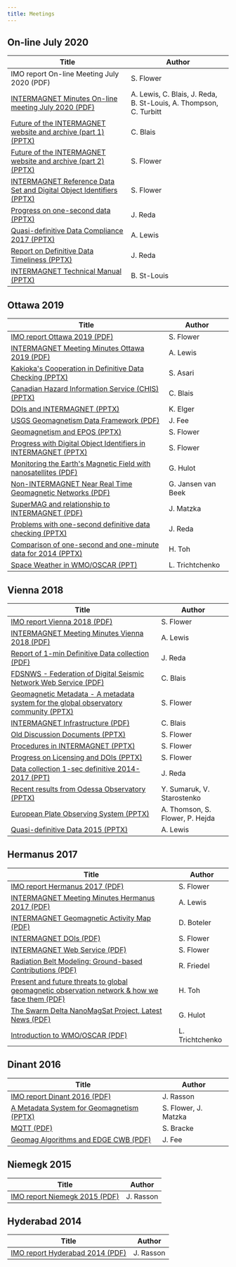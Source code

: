 ```yaml
---
title: Meetings
---
```


## On-line July 2020

| Title  | Author |
|--------|--------|
|IMO report On-line Meeting July 2020 (PDF)|S. Flower|
|[INTERMAGNET Minutes On-line meeting July 2020 (PDF)](/meetings/2020-Online/INTERMAGNETMeetingMinutes-OnLine2020-PUBLIC.pdf)|A. Lewis, C. Blais, J. Reda, B. St-Louis, A. Thompson, C. Turbitt|
|[Future of the INTERMAGNET website and archive (part 1) (PPTX)](/meetings/2020-Online/Blais_imag_web_site.pptx)|C. Blais|
|[Future of the INTERMAGNET website and archive (part 2) (PPTX)](/meetings/2020-Online/Flower_imag_web_site2.pptx)|S. Flower|
|[INTERMAGNET Reference Data Set and Digital Object Identifiers (PPTX)](/meetings/2020-Online/Flower_irds_and_dois.pptx)|S. Flower|
|[Progress on one-second data (PPTX)](/meetings/2020-Online/Reda_Progress_on_one_second_data.pptx)|J. Reda|
|[Quasi-definitive Data Compliance 2017 (PPTX)](/meetings/2020-Online/Lewis_qd_comparison2017.pptx)|A. Lewis|
|[Report on Definitive Data Timeliness (PPTX)](/meetings/2020-Online/Reda_Report_on_definitive_data_timeliness.pptx)|J. Reda|
|[INTERMAGNET Technical Manual (PPTX)](/meetings/2020-Online/StLouis_Technical_Manual.pptx) |B. St-Louis|

## Ottawa 2019

| Title  | Author |
|--------|--------|
|[IMO report Ottawa 2019 (PDF)](/meetings/2019-Ottawa/Flower_ImagMeetingReportOttawa2019.pdf)|S. Flower|
|[INTERMAGNET Meeting Minutes Ottawa 2019 (PDF)](/meetings/2019-Ottawa/Lewis-IMAGMinutesOttawa-public-20191220.pdf)|A. Lewis|
|[Kakioka's Cooperation in Definitive Data Checking (PPTX)](/meetings/2019-Ottawa/Asari-KakiokaIntermagnet2019.pptx)|S. Asari|
|[Canadian Hazard Information Service (CHIS) (PPTX)](/meetings/2019-Ottawa/Blais-Intermagnet-chis.pptx)|C. Blais|
|[DOIs and INTERMAGNET (PPTX)](/meetings/2019-Ottawa/Elger-INTERMAGNET-WS-slides.pptx)|K. Elger|
|[USGS Geomagnetism Data Framework (PDF)](/meetings/2019-Ottawa/Fee-USGS-Geomagnetism-Data-Framework.pdf)|J. Fee|
|[Geomagnetism and EPOS (PPTX)](/meetings/2019-Ottawa/Flower-GeomagAndEPOS.pptx)|S. Flower|
|[Progress with Digital Object Identifiers in INTERMAGNET (PPTX)](/meetings/2019-Ottawa/Flower-INTERMAGNET_DOIs.pptx)|S. Flower|
|[Monitoring the Earth's Magnetic Field with nanosatellites (PDF)](/meetings/2019-Ottawa/Hulot_et_al_NanoMagSat_Poster_IUGG_2019.pdf) |G. Hulot|
|[Non-INTERMAGNET Near Real Time Geomagnetic Networks (PDF)](/meetings/2019-Ottawa/JansenvanBeek-GeomagneticVariationNetworks.pdf)|G. Jansen van Beek|
|[SuperMAG and relationship to INTERMAGNET (PDF)](/meetings/2019-Ottawa/Matzka-Supermag_etc.pdf)|J. Matzka |
|[Problems with one-second definitive data checking (PPTX)](/meetings/2019-Ottawa/Reda-1sec_problems.pptx)| J. Reda |
|[Comparison of one-second and one-minute data for 2014 (PPTX)](/meetings/2019-Ottawa/Toh-Min-Sec-Comparison.pptx)| H. Toh|
|[Space Weather in WMO/OSCAR (PPT)](/meetings/2019-Ottawa/Trichtchenko-Intermag_Ottawa_OSCAR_2019.ppt)|L. Trichtchenko|

## Vienna 2018

| Title  | Author |
|--------|--------|
|[IMO report Vienna 2018 (PDF)](/meetings/2018-Wien/Flower_ImagMeetingReportVienna2018.pdf)|S. Flower|
|[INTERMAGNET Meeting Minutes Vienna 2018 (PDF)](/meetings/2018-Wien/Lewis_IMAGMinutesVienna-public-20181208.pdf/)|A. Lewis|
|[Report of 1-min Definitive Data collection (PDF)](/meetings/2018-Wien/Reda_DD_1min_1sec_collection_report_JRD.pdf)|J. Reda|
|[FDSNWS - Federation of Digital Seismic Network Web Service (PDF)](/meetings/2018-Wien/Blais_FDSNWS_CB.pdf)|C. Blais|
|[Geomagnetic Metadata - A metadata system for the global observatory community (PPTX)](/meetings/2018-Wien/Flower_GeomagneticMetadata.pptx)|S. Flower|
|[INTERMAGNET Infrastructure (PDF)](/meetings/2018-Wien/Blais_intermagnet-infrastructure_CB.pptx.pdf)|C. Blais|
|[Old Discussion Documents (PPTX)](/meetings/2018-Wien/Flower_OldDiscussionDocuments.pptx)|S. Flower|
|[Procedures in INTERMAGNET (PPTX)](/meetings/2018-Wien/Flower_ProceduresInINTERMAGNET.pptx)|S. Flower|
|[Progress on Licensing and DOIs (PPTX)](/meetings/2018-Wien/Flower_ProgressOnLicensingAndDOIs.pptx)|S. Flower|
|[Data collection 1-sec definitive 2014-2017 (PPT)](/meetings/2018-Wien/JReda-Providing_1-sec_2014_2017_jrd.ppt)|J. Reda|
|[Recent results from Odessa Observatory (PPTX)](/meetings/2018-Wien/Sumaruk_ODE.pptx)|Y. Sumaruk, V. Starostenko|
|[European Plate Observing System (PPTX)](/meetings/2018-Wien/AThomson-WP13_EPOS_INTERMAGNET_2018.pptx)|A. Thomson, S. Flower, P. Hejda|
|[Quasi-definitive Data 2015 (PPTX)](/meetings/2018-Wien/Lewis_Def-QDComparison2015.pptx)|A. Lewis|


## Hermanus 2017

| Title  | Author |
|--------|--------|
|[IMO report Hermanus 2017 (PDF)](/meetings/2017-Hermanus/Flower_ImagMeetingReportHermanus2017.pdf)|S. Flower|
|[INTERMAGNET Meeting Minutes Hermanus 2017 (PDF)](/meetings/2017-Hermanus/Lewis_INTERMAGNETMeetingMinutes-Hermanus2017_public.pdf)|A. Lewis|
|[INTERMAGNET Geomagnetic Activity Map (PDF)](/meetings/2017-Hermanus/Boteler_IntermagnetGeomagneticActivityMap.pdf)|D. Boteler|
|[INTERMAGNET DOIs (PDF)](/meetings/2017-Hermanus/Flower_INTERMAGNET_DOIs.pdf)|S. Flower|
|[INTERMAGNET Web Service (PDF)](/meetings/2017-Hermanus/Flower_INTERMAGNETWebService.pdf)|S. Flower|
|[Radiation Belt Modeling: Ground-based Contributions (PDF)](/meetings/2017-Hermanus/Friedel_IntermagnetTalk.pdf)|R. Friedel|
|[Present and future threats to global geomagnetic observation network & how we face them (PDF)](/meetings/2017-Hermanus/HiroakiToh_Day3AM.pdf)|H. Toh|
|[The Swarm Delta NanoMagSat Project, Latest News (PDF)](/meetings/2017-Hermanus/Hulot_et_al_NanoMagSat_reduced.pdf)|G. Hulot|
|[Introduction to WMO/OSCAR (PDF)](/meetings/2017-Hermanus/Tritchenko_WMO_OSCAR_for_Intermagnet.pdf)|L. Trichtchenko|

## Dinant 2016

| Title  | Author |
|--------|--------|
|[IMO report Dinant 2016 (PDF)](/meetings/2016-Dinant/Rasson-Imo_report_Dinant_2016.pdf)|J. Rasson|
|[A Metadata System for Geomagnetism (PPTX)](/meetings/2016-Dinant/Flower_MetadataSystemGeomagnetism.pptx)|S. Flower, J. Matzka|
|[MQTT (PDF)](/meetings/2016-Dinant/Bracke_mqtt.pdf)|S. Bracke|
|[Geomag Algorithms and EDGE CWB (PDF)](/meetings/2016-Dinant/Fee_geomag_algorithm_and_edge.pdf)|J. Fee|

## Niemegk 2015

| Title  | Author |
|--------|--------|
|[IMO report Niemegk 2015 (PDF)](/meetings/2015-Niemegk/Rasson_Imo_report_Niemegk_2015.pdf)|J. Rasson|

## Hyderabad 2014

| Title  | Author |
|--------|--------|
|[IMO report Hyderabad 2014 (PDF)](/meetings/2014-Hyderabad/Rasson_Imo_report_Hyderabad_2014.pdf)|J. Rasson|
